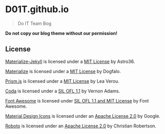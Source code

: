 # D01T.github.io

> Do IT Team Bog

**Do not copy our blog theme without our permission!**

## License

[Materialize-Jekyll](http://astro36.me/Materialize-Jekyll/) is licensed under a [MIT License](https://github.com/Astro36/Materialize-Jekyll/blob/master/LICENSE) by Astro36.

[Materialize](http://materializecss.com/) is licensed under a [MIT License](https://github.com/Dogfalo/materialize/blob/master/LICENSE) by Dogfalo.

[Prism.js](http://prismjs.com) is licensed under a [MIT License](https://github.com/PrismJS/prism/blob/gh-pages/LICENSE) by Lea Verou.

[Coda](https://fonts.google.com/specimen/Coda) is licensed under a [SIL OFL 1.1](http://scripts.sil.org/cms/scripts/page.php?site_id=nrsi&id=OFL_web) by Vernon Adams.

[Font Awesome](http://fontawesome.io/) is licensed under [SIL OFL 1.1 and MIT License](http://fontawesome.io/license/) by Font Awesome.

[Material Design Icons](https://material.io/icons/) is licensed under an [Apache License 2.0](https://github.com/google/material-design-icons/blob/master/LICENSE) by Google.

[Roboto](https://fonts.google.com/specimen/Roboto) is licensed under an [Apache License 2.0](http://www.apache.org/licenses/LICENSE-2.0) by Christian Robertson.
